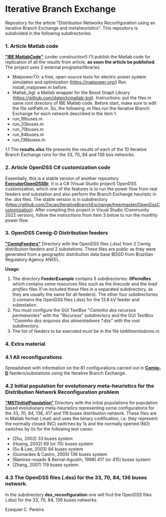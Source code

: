 # Iterative Branch Exchange
Repository for the article "Distribution Networks Reconfiguration using an iterative Branch Exchange and metaheuristics".
This repository is subdivided in the following subdirectories: 

### 1. Article Matlab code
[**"IBE MatlabCode"**](https://github.com/Zecao/IterativeBranchExchange/tree/master/IBE_MatlabCode)
(under construction!) I'll publish the Matlab code for replication of all the results from article, **as soon the article be published**.
The project uses 2 external programs/libraries 
- Matpower7.0: a free, open-source tools for electric power system simulation and optimization (https://matpower.org/) Run install_matpower.m before.
- Matlab_bgl: a Matlab wrapper for the Boost Graph Library (https://github.com/dgleich/matlab-bgl).
Instructions: put the files in same root directory of IBE Matlab code. Before start, make sure to edit the file setPath.m. So, the following .m files run the Iterative Branch Exchange for each network described in the item 1.
- run_16buses.m
- run_33buses.m
- run_70buses.m
- run_84buses.m
- run_136buses.m

1.1 The **results.xlsx** file presents the results of each of the 10 Iterative Branch Exchange runs for the 33, 70, 84 and 136 bus networks.

### 2. Article OpenDSS C# customization code
Essentially, this is a stable version of another repository [**ExecutorOpenDSSBr**](https://github.com/Zecao/ExecutorOpenDssBr). It is a C# (Visual Studio project) OpenDSS customization, which one of the features is to run the power flow from real feeders and substation and also perform the Branch Exchange heuristic in the .dss files. The stable version is in subdirectory (https://github.com/Zecao/IterativeBranchExchange/tree/master/OpenDssCustomization).
After compiling this project in Visual Studio (Community 2022 version), follow the instructions from item 3 below to run the monthly power flow.

### 3. OpenDSS Cemig-D Distribution feeders
[**"CemigFeeders"**](https://github.com/Zecao/IterativeBranchExchange/tree/master/CemigDFeeders)
Directory with the OpenDSS files (.dss) from 2 Cemig distribution feeders and 2 substations. These files are public as they were generated from a geographic distribution data base BDGD from Brazilian Regulatory Agency ANEEL.

**Usage**: 
1. The directory **FeederExample** contains 5 subdirectories: **0PermRes** which contains some resources files such as the *linecode* and the *load profiles* files (I've included these files in a separated subdirectory, as they are usually the same for all feeders). The other four subdirectories () contains the OpenDSS files (.dss) for the 13.8 kV feeder and subestation.  
2. You must configure the GUI TextBox "*Caminho dos recursos permanentes*" with the "*Recursos*" subdirectory and the GUI TextBox "*Caminho dos arquivos dos alimentadores \*.dss*" with the root subdirectory.
3. The list of feeders to be executed must be in the file *lstAlimentadores.m*.

### 4. Extra material
### 4.1 All reconfigurations  
Spreadsheet with information on the 81 configurations carried out in [**Cemig-D**](https://www.cemig.com.br/en/) feeders/substations using the Iterative Branch Exchange.

### 4.2 Initial population for evolutionary meta-heuristics for the Distribution Network Reconfiguration problem
[**"MSTInitialPopulation"**](https://github.com/Zecao/2020Dijkstra/tree/master/MSTInitialPopulation)
Directory with the initial populations for population based evolutionary meta-heuristics representing some configurations for the 33, 70, 84, 136, 417 and 119 buses distribution network. These files are in Matlab format (.mat) and uses the binary codification, i.e. they represent the normally closed (NC) switches by 1s and the normally opened (NO) switches by 0s for the following test cases:  
* (Zhu, 2002) 33 buses system
* (Huang, 2002) 69 (or 70) buses system
* (Su & Lee, 2003) 84 buses system
* (Guimarães & Castro, 2005) 136 buses system
* (Ramirez-rosado & Bernal-Agustín, 1998) 417 (or 415) buses system
* (Zhang, 2007) 119 buses system.

### 4.3 The OpenDSS files (.dss) for the 33, 70, 84, 136 buses network.
In the subdirectory **dss_reconfiguration** one will find the OpenDSS files (.dss) for the 33, 70, 84, 136 buses networks.

Ezequiel C. Pereira
